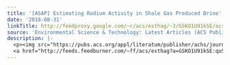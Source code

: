 ```yaml
---
title: '[ASAP] Estimating Radium Activity in Shale Gas Produced Brine'
date: '2018-08-31'
linkTitle: http://feedproxy.google.com/~r/acs/esthag/~3/GSKO1U91kSE/acs.est.8b01587
source: 'Environmental Science & Technology: Latest Articles (ACS Publications)'
description: |-
  <p><img src="https://pubs.acs.org/appl/literatum/publisher/achs/journals/content/esthag/0/esthag.ahead-of-print/acs.est.8b01587/20180830/images/medium/es-2018-01587j_0006.gif" alt="TOC Graphic"/></p><div><cite>Environmental Science & Technology</cite></div><div>DOI: 10.1021/acs.est.8b01587</div><div class="feedflare">
  <a href="http://feeds.feedburner.com/~ff/acs/esthag?a=GSKO1U91kSE:qu5dRqI3imA:yIl2AUoC8zA"><img src="http://feeds.feedburner.com/~ff/acs/esthag?d=yIl2AUoC8zA" border="0"></img></a>
---
```

